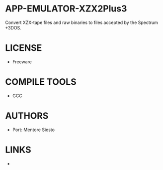 APP-EMULATOR-XZX2Plus3
======================

Convert XZX-tape files and raw binaries to files accepted by the Spectrum +3DOS.

LICENSE
===============
* Freeware

COMPILE TOOLS
===============
* GCC

AUTHORS
===============
* Port: Mentore Siesto

LINKS
===============
* 

